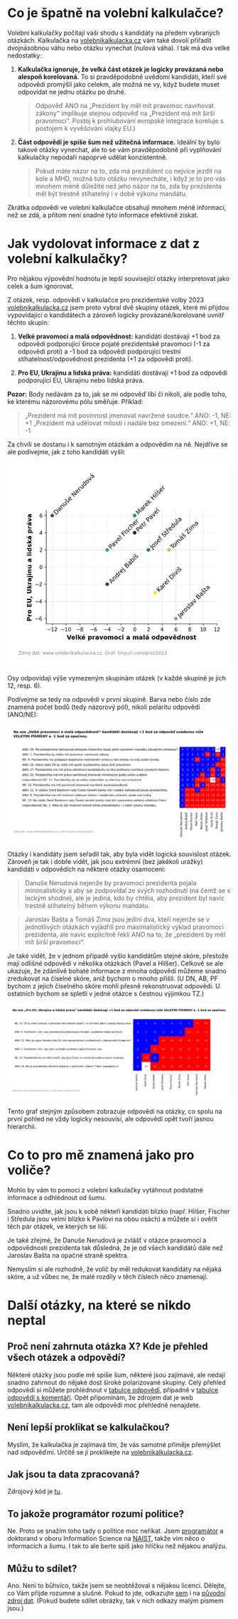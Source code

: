# Co je špatně na volební kalkulačce?

Volební kalkulačky počítají vaši shodu s kandidáty na předem vybraných otázkách. Kalkulačka na [volebnikalkulacka.cz](https://www.volebnikalkulacka.cz) vám také dovolí přiřadit dvojnásobnou váhu nebo otázku vynechat (nulová váha). I tak má dva velké nedostatky:

1. **Kalkulačka ignoruje, že velká část otázek je logicky provázaná nebo alespoň korelovaná.** To si pravděpodobně uvědomí kandidáti, kteří své odpovědi promýšlí jako celekm, ale možná ne vy, když budete muset odpovídat ne jednu otázku po druhé.

	> Odpověď ANO na „Prezident by měl mít pravomoc navrhovat zákony“ implikuje stejnou odpověď na „Prezident má mít širší pravomoci“. Postoj k prohlubování evropské integrace koreluje s postojem k vyvěšování vlajky EU.)
	
2. **Část odpovědí je spíše šum než užitečná informace.** Ideální by bylo takové otázky vynechat, ale to se vám pravděpodobně při vyplňování kalkulačky nepodaří napoprvé udělat konzistentně.
	
	> Pokud máte názor na to, zda má prezdident co nejvíce jezdit na kole a MHD, možná tuto otázku nevynecháte, i když je to pro vás mnohem méně důležité než jeho názor na to, zda by prezidenta měl být trestně stíhatelný i v době výkonu mandátu.

Zkrátka odpovědi ve volební kalkulačce obsahují mnohem méně informací, než se zdá, a přitom není snadné tyto informace efektivně získat.

# Jak vydolovat informace z dat z volební kalkulačky?

Pro nějakou výpovědní hodnotu je lepší související otázky interpretovat jako celek a šum ignorovat.

Z otázek, resp. odpovědí v kalkulačce pro prezidentské volby 2023 [volebnikalkulacka.cz](https://www.volebnikalkulacka.cz) jsem proto vybral dvě skupiny otázek, které mi přijdou vypovídající o kandidátech a zároveň logicky provázané/korelované uvnitř těchto skupin:

1. **Velké pravomoci a malá odpovědnost:** kandidáti dostávají +1 bod za odpovědi podporující široce pojaté prezidentské pravomoci (-1 za odpovědi proti) a -1 bod za odpovědi podporující trestní stíhatelnost/odpovědnost prezidenta (+1 za odpovědi proti).

2. **Pro EU, Ukrajinu a lidská práva:** kandidáti dostávají +1 bod za odpovědi podporující EU, Ukrajinu nebo lidská práva.

**Pozor:** Body nedávám za to, jak se mi odpověď líbí či nikoli, ale podle toho, ke kterému názorovému pólu směřuje. Příklad:

> „Prezident má mít povinnost jmenovat navržené soudce.“ ANO: -1, NE: +1
> „Prezident má udělovat milosti i nadále bez omezení.“ ANO: +1, NE: -1

Za chvíli se dostanu i k samotným otázkám a odpovědím na ně. Nejdříve se ale podívejme, jak z toho kandidáti vyšli:

![Celkové srovnání kandidátů: „Velké pravomoci a malá odpovědnost“ versus „Pro EU, Ukrajinu a lidská práva“](output/p1.png)

Osy odpovídají výše vymezeným skupinám otázek (v každé skupině je jich 12, resp. 6).

Podívejme se tedy na odpovědi v první skupině. Barva nebo číslo zde znamená počet bodů (tedy názorový pól), nikoli polaritu odpovědi (ANO/NE):

![Odpovědi a ohodnocení „Velké pravomoci a malá odpovědnost“](output/p2.png)

Otázky i kandidáty jsem seřadil tak, aby byla vidět logická souvislost otázek. Zároveň je tak i dobře vidět, jak jsou extrémní (bez jakékoli urážky) kandidáti v odpovědích na některé otázky osamocení:

> Danuše Nerudová nejenže by pravomoci prezidenta pojala minimalisticky a aby se zodpovídal ze svých rozhodnutí (na čemž se s leckým shodne), ale je jediná, kdo by chtěla, aby prezident byl navíc trestně stíhatelný během výkonu mandátu.

> Jaroslav Bašta a Tomáš Zima jsou jediní dva, kteří nejenže se v jednotlivých otázkách vyjádřili pro maximalistický výklad pravomocí prezidenta, ale navíc explicitně řekli ANO na to, že „prezident by měl mít širší pravomoci“.

Je také vidět, že v jednom případě vyšlo kandidátům stejné skóre, přestože mají odlišné odpovědi v několika otázkách (Pavel a Hilšer). Celkově se ale ukazuje, že zdánlivě bohaté informace z mnoha odpovědí můžeme snadno zredukovat na číselné skóre, aniž bychom o mnoho přišli. (U DN, AB, PF bychom z jejich číselného skóre mohli přesně rekonstruovat odpovědi. U ostatních bychom se spletli v jedné otázce s čestnou výjimkou TZ.)

![Odpovědi a ohodnocení „Pro EU, Ukrajinu a lidská práva“](output/p3.png)

Tento graf stejným způsobem zobrazuje odpovědi na otázky, co spolu na první pohled ne vždy logicky nesouvisí, ale odpovědi opět tvoří jasnou hierarchii.

# Co to pro mě znamená jako pro voliče?

Mohlo by vám to pomoci z volební kalkulačky vytáhnout podstatné informace a odhlédnout od šumu.

Snadno uvidíte, jak jsou k sobě někteří kandidáti blízko (např. Hilšer, Fischer i Středula jsou velmi blízko k Pavlovi na obou osách) a můžete si i ověřit těch pár otázek, ve kterých se liší.

Je také zřejmé, že Danuše Nerudová je zvlášť v otázce pravomocí a odpovědnosti prezidenta tak důsledná, že je od všech kandidátů dále než Jaroslav Bašta na opačné straně spektra.

Nemyslím si ale rozhodně, že volič by měl redukovat kandidáty na nějaká skóre, a už vůbec ne, že malé rozdíly v těch číslech něco znamenají.

# Další otázky, na které se nikdo neptal

## Proč není zahrnuta otázka X? Kde je přehled všech otázek a odpovědí?

Některé otázky jsou podle mě spíše šum, některé jsou zajímavé, ale nedají snadno zahrnout do nějaké dost široké polarizované skupiny. Celý přehled odpovědí si můžete prohlédnout v [tabulce odpovědí](output/answers.csv), případně v [tabulce odpovědí s komentáři](output/answers-comments.csv). Opět připomínám, že zdrojem dat je web [volebnikalkulacka.cz](https://www.volebnikalkulacka.cz), tam ale odpovědi moc přehledně nenajdete.

## Není lepší proklikat se kalkulačkou?

Myslím, že kalkulačka je zajímavá tím, že vás samotné přiměje přemýšlet nad odpověďmi. Určitě se jí proklikejte na [volebnikalkulacka.cz](https://www.volebnikalkulacka.cz).

## Jak jsou ta data zpracovaná?

Zdrojový kód je [tu](president.py).

## To jakože programátor rozumí politice?

Ne. Proto se snažím toho tady o politice moc neříkat. Jsem [programátor](https://www.bestincovid.info) a doktorand v oboru Information Science na [NAIST](http://www.naist.jp), takže vím něco o informacích a šumu. I tak to ale berte spíš jako hříčku než nějakou analýzu.

## Můžu to sdílet?

Ano. Není to bůhvíco, takže jsem se neobtěžoval s nějakou licencí. Dělejte, co Vám přijde rozumné a slušné. Pokud to jde, odkazujte [sem](https://tinyurl.com/prez2023) i na [původní zdroj dat](https://www.volebnikalkulacka.cz). (Pokud budete sdílet obrázky, tak v nich odkazy malým písmem jsou.)